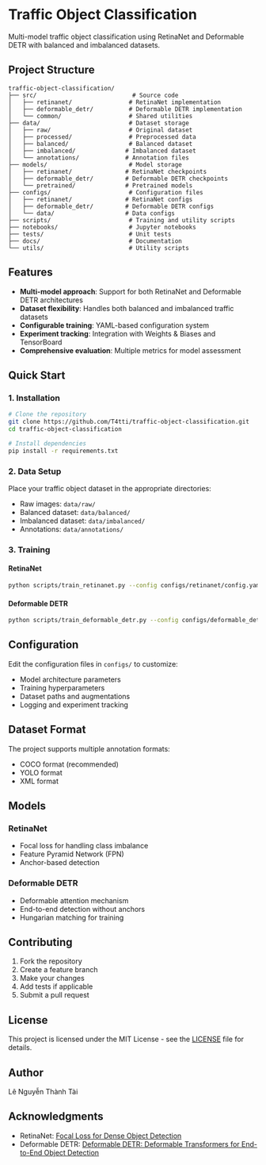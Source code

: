 # Traffic Object Classification

Multi-model traffic object classification using RetinaNet and Deformable DETR with balanced and imbalanced datasets.

## Project Structure

```
traffic-object-classification/
├── src/                           # Source code
│   ├── retinanet/                # RetinaNet implementation
│   ├── deformable_detr/          # Deformable DETR implementation
│   └── common/                   # Shared utilities
├── data/                         # Dataset storage
│   ├── raw/                      # Original dataset
│   ├── processed/                # Preprocessed data
│   ├── balanced/                 # Balanced dataset
│   ├── imbalanced/              # Imbalanced dataset
│   └── annotations/             # Annotation files
├── models/                       # Model storage
│   ├── retinanet/               # RetinaNet checkpoints
│   ├── deformable_detr/         # Deformable DETR checkpoints
│   └── pretrained/              # Pretrained models
├── configs/                      # Configuration files
│   ├── retinanet/               # RetinaNet configs
│   ├── deformable_detr/         # Deformable DETR configs
│   └── data/                    # Data configs
├── scripts/                      # Training and utility scripts
├── notebooks/                    # Jupyter notebooks
├── tests/                        # Unit tests
├── docs/                         # Documentation
└── utils/                        # Utility scripts
```

## Features

- **Multi-model approach**: Support for both RetinaNet and Deformable DETR architectures
- **Dataset flexibility**: Handles both balanced and imbalanced traffic datasets
- **Configurable training**: YAML-based configuration system
- **Experiment tracking**: Integration with Weights & Biases and TensorBoard
- **Comprehensive evaluation**: Multiple metrics for model assessment

## Quick Start

### 1. Installation

```bash
# Clone the repository
git clone https://github.com/T4tti/traffic-object-classification.git
cd traffic-object-classification

# Install dependencies
pip install -r requirements.txt
```

### 2. Data Setup

Place your traffic object dataset in the appropriate directories:
- Raw images: `data/raw/`
- Balanced dataset: `data/balanced/`
- Imbalanced dataset: `data/imbalanced/`
- Annotations: `data/annotations/`

### 3. Training

#### RetinaNet
```bash
python scripts/train_retinanet.py --config configs/retinanet/config.yaml
```

#### Deformable DETR
```bash
python scripts/train_deformable_detr.py --config configs/deformable_detr/config.yaml
```

## Configuration

Edit the configuration files in `configs/` to customize:
- Model architecture parameters
- Training hyperparameters
- Dataset paths and augmentations
- Logging and experiment tracking

## Dataset Format

The project supports multiple annotation formats:
- COCO format (recommended)
- YOLO format
- XML format

## Models

### RetinaNet
- Focal loss for handling class imbalance
- Feature Pyramid Network (FPN)
- Anchor-based detection

### Deformable DETR
- Deformable attention mechanism
- End-to-end detection without anchors
- Hungarian matching for training

## Contributing

1. Fork the repository
2. Create a feature branch
3. Make your changes
4. Add tests if applicable
5. Submit a pull request

## License

This project is licensed under the MIT License - see the [LICENSE](LICENSE) file for details.

## Author

Lê Nguyễn Thành Tài

## Acknowledgments

- RetinaNet: [Focal Loss for Dense Object Detection](https://arxiv.org/abs/1708.02002)
- Deformable DETR: [Deformable DETR: Deformable Transformers for End-to-End Object Detection](https://arxiv.org/abs/2010.04159)
